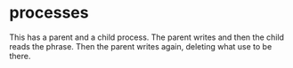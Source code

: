 # processes

This has a parent and a child process. The parent writes and then the child reads the phrase. Then the parent writes again, deleting what use to be there. 
